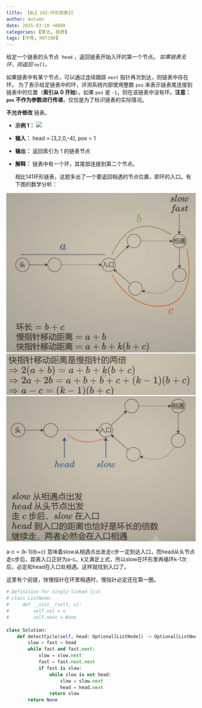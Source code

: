 ```yaml
---
title: 【AL】142-环形链表II
author: Autumn
date: 2025-03-10 +0800
categories: [算法, 链表]
tags: [中等, HOT100]
---
```


给定一个链表的头节点  `head` ，返回链表开始入环的第一个节点。 _如果链表无环，则返回 `null`。_

如果链表中有某个节点，可以通过连续跟踪 `next` 指针再次到达，则链表中存在环。 为了表示给定链表中的环，评测系统内部使用整数 `pos` 来表示链表尾连接到链表中的位置（**索引从 0 开始**）。如果 `pos` 是 `-1`，则在该链表中没有环。**注意：`pos` 不作为参数进行传递**，仅仅是为了标识链表的实际情况。

**不允许修改** 链表。

- **示例 1：**
![](https://assets.leetcode.com/uploads/2018/12/07/circularlinkedlist.png)

- **输入：** head = [3,2,0,-4], pos = 1
- **输出：** 返回索引为 1 的链表节点
- **解释：** 链表中有一个环，其尾部连接到第二个节点。

	相比141环形链表，这题多出了一个要返回相遇的节点位置，即环的入口。有下图的数学分析：

![](/pic/Pasted-image-20250228215013.png)
![](/pic/Pasted-image-20250228215137.png)
![](/pic/Pasted-image-20250228215321.png)

a-c = (k-1)(b+c) 意味着slow从相遇点出发走c步一定到达入口，而head从头节点走c步后，距离入口正好为a-c。k又满足上式，所以slow在环形里再循环k-1次后，必定和head在入口处相遇。这样就找到入口了。

这里有个前提，快慢指针在环里相遇时，慢指针必定还在第一圈。

```python
# Definition for singly-linked list.
# class ListNode:
#     def __init__(self, x):
#         self.val = x
#         self.next = None

class Solution:
    def detectCycle(self, head: Optional[ListNode]) -> Optional[ListNode]:
        slow = fast = head 
        while fast and fast.next:
            slow = slow.next 
            fast = fast.next.next 
            if fast is slow:
                while slow is not head:
                    slow = slow.next 
                    head = head.next
                return slow 
        return None 
```
